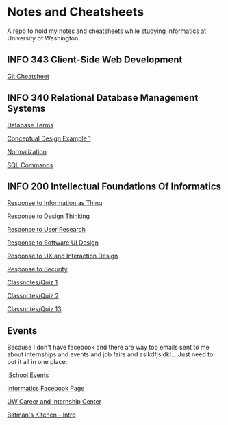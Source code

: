 Notes and Cheatsheets
=====================
A repo to hold my notes and cheatsheets while studying Informatics at University of Washington.

INFO 343 Client-Side Web Development
------------------------------------
[Git Cheatsheet](git-cheatsheet.md)

INFO 340 Relational Database Management Systems
-----------------------------------------------
[Database Terms](database-terms.md)

[Conceptual Design Example 1](conceptual-design-example-1.md)

[Normalization](normalization.md)

[SQL Commands](sql-commands.md)

INFO 200 Intellectual Foundations Of Informatics
------------------------------------------------
[Response to Information as Thing](response-to-information-as-thing.md)

[Response to Design Thinking](response-to-design-thinking.md)

[Response to User Research](response-to-user-research.md)

[Response to Software UI Design](response-to-ui-design.md)

[Response to UX and Interaction Design](response-to-ux-and-interaction-design.md)

[Response to Security](response-to-security.md)

[Classnotes/Quiz 1](info200-classnotes-1.md)

[Classnotes/Quiz 2](info200-classnotes-2.md)

[Classnotes/Quiz 13](info200-classnotes-3.md)


Events
------
Because I don't have facebook and there are way too emails sent to me about internships and events and job fairs and aslkdfjsldkl... Just need to put it all in one place:

[iSchool Events](https://ischool.uw.edu/events)

[Informatics Facebook Page](https://www.facebook.com/login/?next=https%3A%2F%2Fwww.facebook.com%2Fgroups%2Finfo.uw%2F)

[UW Career and Internship Center](http://careers.uw.edu/events/student/)

[Batman's Kitchen - Intro](https://docs.google.com/presentation/d/1Pz4m4Eqw0Au7e1-UFjjWLk7-sJHBXgZK8AMVUWu3vzY/edit#slide=id.p4)